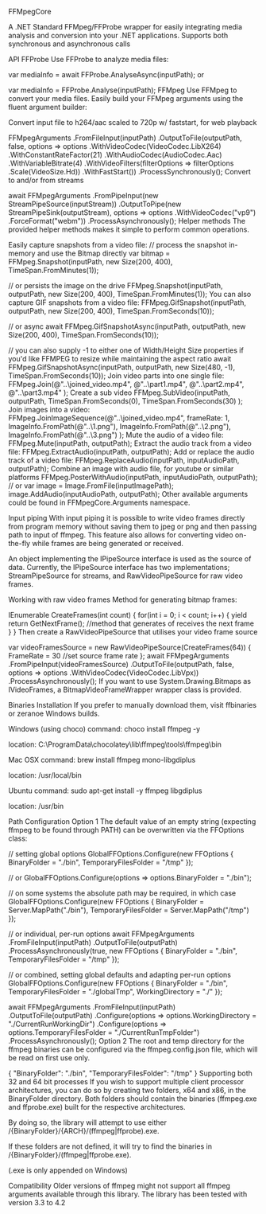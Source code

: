 ﻿FFMpegCore
     

A .NET Standard FFMpeg/FFProbe wrapper for easily integrating media analysis and conversion into your .NET applications. Supports both synchronous and asynchronous calls

API
FFProbe
Use FFProbe to analyze media files:

var mediaInfo = await FFProbe.AnalyseAsync(inputPath);
or

var mediaInfo = FFProbe.Analyse(inputPath);
FFMpeg
Use FFMpeg to convert your media files. Easily build your FFMpeg arguments using the fluent argument builder:

Convert input file to h264/aac scaled to 720p w/ faststart, for web playback

FFMpegArguments
    .FromFileInput(inputPath)
    .OutputToFile(outputPath, false, options => options
        .WithVideoCodec(VideoCodec.LibX264)
        .WithConstantRateFactor(21)
        .WithAudioCodec(AudioCodec.Aac)
        .WithVariableBitrate(4)
        .WithVideoFilters(filterOptions => filterOptions
            .Scale(VideoSize.Hd))
        .WithFastStart())
    .ProcessSynchronously();
Convert to and/or from streams

await FFMpegArguments
    .FromPipeInput(new StreamPipeSource(inputStream))
    .OutputToPipe(new StreamPipeSink(outputStream), options => options
        .WithVideoCodec("vp9")
        .ForceFormat("webm"))
    .ProcessAsynchronously();
Helper methods
The provided helper methods makes it simple to perform common operations.

Easily capture snapshots from a video file:
// process the snapshot in-memory and use the Bitmap directly
var bitmap = FFMpeg.Snapshot(inputPath, new Size(200, 400), TimeSpan.FromMinutes(1));

// or persists the image on the drive
FFMpeg.Snapshot(inputPath, outputPath, new Size(200, 400), TimeSpan.FromMinutes(1));
You can also capture GIF snapshots from a video file:
FFMpeg.GifSnapshot(inputPath, outputPath, new Size(200, 400), TimeSpan.FromSeconds(10));

// or async
await FFMpeg.GifSnapshotAsync(inputPath, outputPath, new Size(200, 400), TimeSpan.FromSeconds(10));

// you can also supply -1 to either one of Width/Height Size properties if you'd like FFMPEG to resize while maintaining the aspect ratio
await FFMpeg.GifSnapshotAsync(inputPath, outputPath, new Size(480, -1), TimeSpan.FromSeconds(10));
Join video parts into one single file:
FFMpeg.Join(@"..\joined_video.mp4",
    @"..\part1.mp4",
    @"..\part2.mp4",
    @"..\part3.mp4"
);
Create a sub video
FFMpeg.SubVideo(inputPath, 
    outputPath,
    TimeSpan.FromSeconds(0),
    TimeSpan.FromSeconds(30)
);
Join images into a video:
FFMpeg.JoinImageSequence(@"..\joined_video.mp4", frameRate: 1,
    ImageInfo.FromPath(@"..\1.png"),
    ImageInfo.FromPath(@"..\2.png"),
    ImageInfo.FromPath(@"..\3.png")
);
Mute the audio of a video file:
FFMpeg.Mute(inputPath, outputPath);
Extract the audio track from a video file:
FFMpeg.ExtractAudio(inputPath, outputPath);
Add or replace the audio track of a video file:
FFMpeg.ReplaceAudio(inputPath, inputAudioPath, outputPath);
Combine an image with audio file, for youtube or similar platforms
FFMpeg.PosterWithAudio(inputPath, inputAudioPath, outputPath);
// or
var image = Image.FromFile(inputImagePath);
image.AddAudio(inputAudioPath, outputPath);
Other available arguments could be found in FFMpegCore.Arguments namespace.

Input piping
With input piping it is possible to write video frames directly from program memory without saving them to jpeg or png and then passing path to input of ffmpeg. This feature also allows for converting video on-the-fly while frames are being generated or received.

An object implementing the IPipeSource interface is used as the source of data. Currently, the IPipeSource interface has two implementations; StreamPipeSource for streams, and RawVideoPipeSource for raw video frames.

Working with raw video frames
Method for generating bitmap frames:

IEnumerable<IVideoFrame> CreateFrames(int count)
{
    for(int i = 0; i < count; i++)
    {
        yield return GetNextFrame(); //method that generates of receives the next frame
    }
}
Then create a RawVideoPipeSource that utilises your video frame source

var videoFramesSource = new RawVideoPipeSource(CreateFrames(64))
{
    FrameRate = 30 //set source frame rate
};
await FFMpegArguments
    .FromPipeInput(videoFramesSource)
    .OutputToFile(outputPath, false, options => options
        .WithVideoCodec(VideoCodec.LibVpx))
    .ProcessAsynchronously();
If you want to use System.Drawing.Bitmaps as IVideoFrames, a BitmapVideoFrameWrapper wrapper class is provided.

Binaries
Installation
If you prefer to manually download them, visit ffbinaries or zeranoe Windows builds.

Windows (using choco)
command: choco install ffmpeg -y

location: C:\ProgramData\chocolatey\lib\ffmpeg\tools\ffmpeg\bin

Mac OSX
command: brew install ffmpeg mono-libgdiplus

location: /usr/local/bin

Ubuntu
command: sudo apt-get install -y ffmpeg libgdiplus

location: /usr/bin

Path Configuration
Option 1
The default value of an empty string (expecting ffmpeg to be found through PATH) can be overwritten via the FFOptions class:

// setting global options
GlobalFFOptions.Configure(new FFOptions { BinaryFolder = "./bin", TemporaryFilesFolder = "/tmp" });

// or
GlobalFFOptions.Configure(options => options.BinaryFolder = "./bin");

// on some systems the absolute path may be required, in which case 
GlobalFFOptions.Configure(new FFOptions { BinaryFolder = Server.MapPath("./bin"), TemporaryFilesFolder = Server.MapPath("/tmp") });

// or individual, per-run options
await FFMpegArguments
    .FromFileInput(inputPath)
    .OutputToFile(outputPath)
    .ProcessAsynchronously(true, new FFOptions { BinaryFolder = "./bin", TemporaryFilesFolder = "/tmp" });

// or combined, setting global defaults and adapting per-run options
GlobalFFOptions.Configure(new FFOptions { BinaryFolder = "./bin", TemporaryFilesFolder = "./globalTmp", WorkingDirectory = "./" });

await FFMpegArguments
    .FromFileInput(inputPath)
    .OutputToFile(outputPath)
    .Configure(options => options.WorkingDirectory = "./CurrentRunWorkingDir")
    .Configure(options => options.TemporaryFilesFolder = "./CurrentRunTmpFolder")
    .ProcessAsynchronously();
Option 2
The root and temp directory for the ffmpeg binaries can be configured via the ffmpeg.config.json file, which will be read on first use only.

{
  "BinaryFolder": "./bin",
  "TemporaryFilesFolder": "/tmp"
}
Supporting both 32 and 64 bit processes
If you wish to support multiple client processor architectures, you can do so by creating two folders, x64 and x86, in the BinaryFolder directory. Both folders should contain the binaries (ffmpeg.exe and ffprobe.exe) built for the respective architectures.

By doing so, the library will attempt to use either /{BinaryFolder}/{ARCH}/(ffmpeg|ffprobe).exe.

If these folders are not defined, it will try to find the binaries in /{BinaryFolder}/(ffmpeg|ffprobe.exe).

(.exe is only appended on Windows)

Compatibility
Older versions of ffmpeg might not support all ffmpeg arguments available through this library. The library has been tested with version 3.3 to 4.2